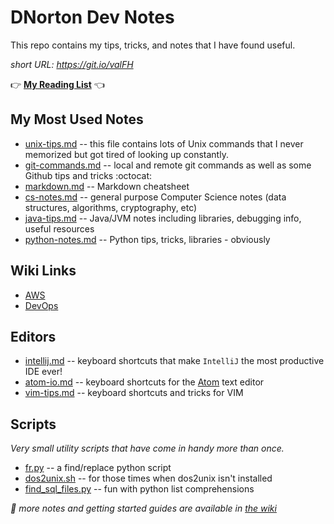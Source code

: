 DNorton Dev Notes
=================

This repo contains my tips, tricks, and notes that I have found useful.

_short URL: <https://git.io/valFH>_

:point_right: __[My Reading List](https://github.com/dnorton/dev-notes/wiki/Reading-List)__ :point_left:

## My Most Used Notes
+ [unix-tips.md](unix-tips.md) -- this file contains lots of Unix commands that I never memorized but got tired of looking up constantly.
+ [git-commands.md](git-commands.md) -- local and remote git commands as well as some Github tips and tricks :octocat:
+ [markdown.md](markdown.md) -- Markdown cheatsheet
+ [cs-notes.md](cs-notes.md) -- general purpose Computer Science notes (data structures, algorithms, cryptography, etc)
+ [java-tips.md](java-tips.md) -- Java/JVM notes including libraries, debugging info, useful resources
+ [python-notes.md](python-notes.md) -- Python tips, tricks, libraries - obviously

## Wiki Links

+ [AWS](https://github.com/dnorton/dev-notes/wiki/AWS)
+ [DevOps](https://github.com/dnorton/dev-notes/wiki/DevOps)

## Editors
+ [intellij.md](editors/intellij.md) -- keyboard shortcuts that make `IntelliJ` the most productive IDE ever!
+ [atom-io.md](editors/atom-io.md) -- keyboard shortcuts for the [Atom](http://atom.io) text editor
+ [vim-tips.md](editors/vim-tips.md) -- keyboard shortcuts and tricks for VIM

## Scripts
_Very small utility scripts that have come in handy more than once._
+ [fr.py](scripts/fr.py) -- a find/replace python script
+ [dos2unix.sh](https://gist.github.com/dnorton/bdac1f49ce1e6da8f41f) -- for those times when dos2unix isn't installed
+ [find_sql_files.py](https://gist.github.com/dnorton/fb0fa9f80b6c9d71639a) -- fun with python list comprehensions


_:notebook_with_decorative_cover: more notes and getting started guides are available in [the wiki](https://github.com/dnorton/dev-notes/wiki)_
